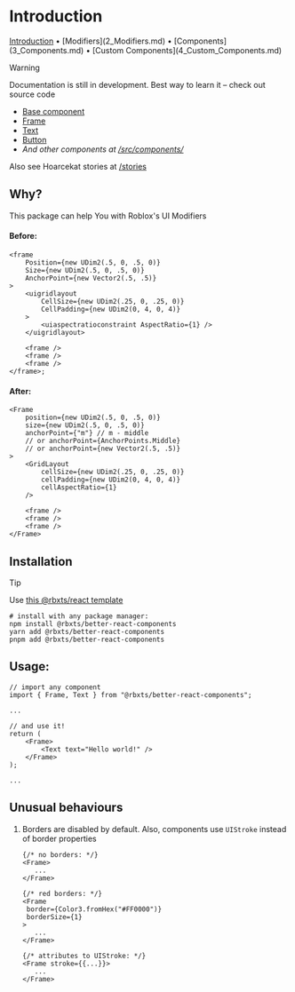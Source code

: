 # Introduction

<u>
Introduction</u> • [Modifiers](2_Modifiers.md) • [Components](3_Components.md) • [Custom Components](4_Custom_Components.md)

> [!WARNING]
>
> Documentation is still in development. Best way to learn it – check out source code
>
> - [Base component](../src/expandBase.tsx)
> - [Frame](../src/components/Frame.ts)
> - [Text](../src/components/Text.ts)
> - [Button](../src/components/Button.ts)
> - _And other components at [/src/components/](../src/components)_
>
> Also see Hoarcekat stories at [/stories](../stories)
>

## Why?

This package can help You with Roblox's UI Modifiers

#### Before:

```tsx
<frame
	Position={new UDim2(.5, 0, .5, 0)}
	Size={new UDim2(.5, 0, .5, 0)}
	AnchorPoint={new Vector2(.5, .5)}
>
	<uigridlayout
		CellSize={new UDim2(.25, 0, .25, 0)}
		CellPadding={new UDim2(0, 4, 0, 4)}
	>
		<uiaspectratioconstraint AspectRatio={1} />
	</uigridlayout>

	<frame />
	<frame />
	<frame />
</frame>;
```

#### After:

```tsx
<Frame
	position={new UDim2(.5, 0, .5, 0)}
	size={new UDim2(.5, 0, .5, 0)}
	anchorPoint={"m"} // m - middle
	// or anchorPoint={AnchorPoints.Middle}
	// or anchorPoint={new Vector2(.5, .5)}
>
	<GridLayout
		cellSize={new UDim2(.25, 0, .25, 0)}
		cellPadding={new UDim2(0, 4, 0, 4)}
		cellAspectRatio={1}
	/>

	<frame />
	<frame />
	<frame />
</Frame>
```

## Installation

> [!TIP]
>
> Use [this @rbxts/react template](https://github.com/littensy/rbxts-react-example)

```shell
# install with any package manager:
npm install @rbxts/better-react-components
yarn add @rbxts/better-react-components
pnpm add @rbxts/better-react-components
```

## Usage:

```tsx
// import any component
import { Frame, Text } from "@rbxts/better-react-components";

...

// and use it!
return (
	<Frame>
		<Text text="Hello world!" />
	</Frame>
);

...
```

## Unusual behaviours

1. Borders are disabled by default. Also, components use `UIStroke` instead of border properties
   ```tsx
   {/* no borders: */}
   <Frame> 
      ...
   </Frame>
   
   {/* red borders: */}
   <Frame 
    border={Color3.fromHex("#FF0000")}
    borderSize={1}
   > 
      ...
   </Frame>
   
   {/* attributes to UIStroke: */}
   <Frame stroke={{...}}> 
      ...
   </Frame>
   ```